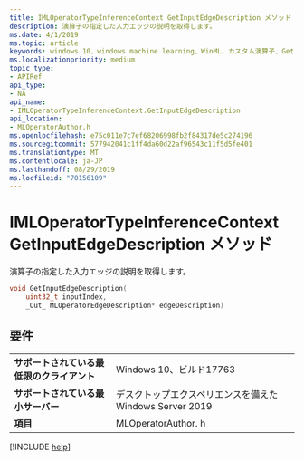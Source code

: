 ```yaml
---
title: IMLOperatorTypeInferenceContext GetInputEdgeDescription メソッド
description: 演算子の指定した入力エッジの説明を取得します。
ms.date: 4/1/2019
ms.topic: article
keywords: windows 10、windows machine learning、WinML、カスタム演算子、GetInputEdgeDescription
ms.localizationpriority: medium
topic_type:
- APIRef
api_type:
- NA
api_name:
- IMLOperatorTypeInferenceContext.GetInputEdgeDescription
api_location:
- MLOperatorAuthor.h
ms.openlocfilehash: e75c011e7c7ef68206998fb2f84317de5c274196
ms.sourcegitcommit: 577942041c1ff4da60d22af96543c11f5d5fe401
ms.translationtype: MT
ms.contentlocale: ja-JP
ms.lasthandoff: 08/29/2019
ms.locfileid: "70156109"
---
```

# <a name="imloperatortypeinferencecontextgetinputedgedescription-method"></a>IMLOperatorTypeInferenceContext GetInputEdgeDescription メソッド

演算子の指定した入力エッジの説明を取得します。

```cpp
void GetInputEdgeDescription(
    uint32_t inputIndex,
    _Out_ MLOperatorEdgeDescription* edgeDescription)
```

## <a name="requirements"></a>要件

| | |
|-|-|
| **サポートされている最低限のクライアント** | Windows 10、ビルド17763 |
| **サポートされている最小サーバー** | デスクトップエクスペリエンスを備えた Windows Server 2019 |
| **項目** | MLOperatorAuthor. h |

[!INCLUDE [help](../../includes/get-help.md)]
